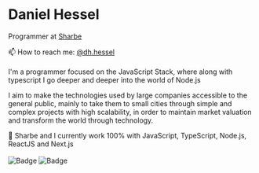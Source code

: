 # Daniel Hessel

Programmer at [Sharbe](https://sharbe.com.br/)

📫  How to reach me: [@dh.hessel](https://www.instagram.com/danielhessell/)
<br/>
<br/>
I'm a programmer focused on the JavaScript Stack, where along with typescript I go deeper and deeper into the world of Node.js

I aim to make the technologies used by large companies accessible to the general public, mainly to take them to small cities through simple and complex projects with high scalability, in order to maintain market valuation and transform the world through technology.

🌱 Sharbe and I currently work 100% with JavaScript, TypeScript, Node.js, ReactJS and Next.js
<br/>
<br/>
![Badge](https://img.shields.io/static/v1?label=Node.js&message=TS&color=19ccac)
![Badge](https://img.shields.io/static/v1?label=Next.js&message=TS&color=19ccac)
